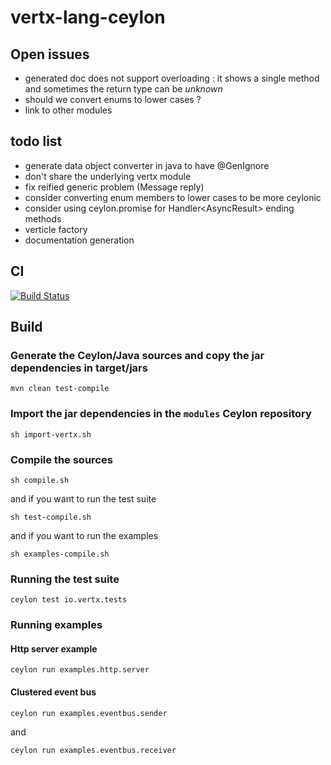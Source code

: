 vertx-lang-ceylon
========

## Open issues

- generated doc does not support overloading : it shows a single method and sometimes the return type can be _unknown_
- should we convert enums to lower cases ?
- link to other modules

## todo list

- generate data object converter in java to have @GenIgnore
- don't share the underlying vertx module
- fix reified generic problem (Message<String> reply)
- consider converting enum members to lower cases to be more ceylonic
- consider using ceylon.promise for Handler<AsyncResult<T>> ending methods
- verticle factory
- documentation generation

## CI

  [![Build Status](https://vertx.ci.cloudbees.com/buildStatus/icon?job=vert.x3-lang-ceylon)](https://vertx.ci.cloudbees.com/view/vert.x-3/job/vert.x3-lang-ceylon/)

## Build

### Generate the Ceylon/Java sources and copy the jar dependencies in target/jars

```
mvn clean test-compile
```

### Import the jar dependencies in the `modules` Ceylon repository

```
sh import-vertx.sh
```

### Compile the sources

```
sh compile.sh
```

and if you want to run the test suite

```
sh test-compile.sh
```

and if you want to run the examples

```
sh examples-compile.sh
```

### Running the test suite

```
ceylon test io.vertx.tests
```

### Running examples

#### Http server example

```
ceylon run examples.http.server
```

#### Clustered event bus

```
ceylon run examples.eventbus.sender
```

and

```
ceylon run examples.eventbus.receiver
```
